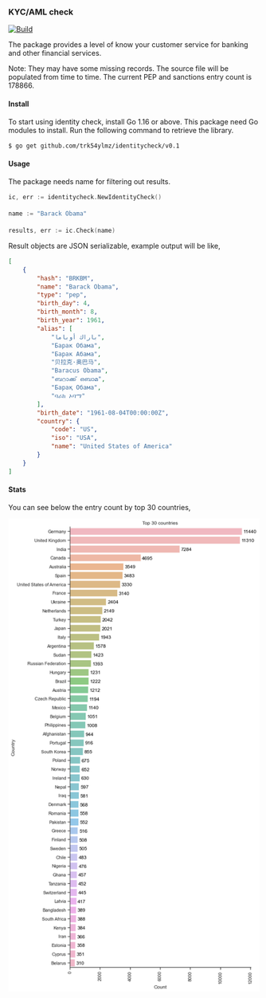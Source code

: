 ### KYC/AML check

[![Build](https://github.com/trK54Ylmz/identitycheck/actions/workflows/base.yml/badge.svg)](https://github.com/trK54Ylmz/identitycheck/actions/workflows/base.yml)

The package provides a level of know your customer service for banking and other financial services.

Note: They may have some missing records. The source file will be populated from time to time. The current PEP and sanctions entry count is 178866.

#### Install

To start using identity check, install Go 1.16 or above. This package need Go modules to install. Run the following command to retrieve the library.

```bash
$ go get github.com/trk54ylmz/identitycheck/v0.1
```

#### Usage

The package needs name for filtering out results.

```go
ic, err := identitycheck.NewIdentityCheck()

name := "Barack Obama"

results, err := ic.Check(name)
```

Result objects are JSON serializable, example output will be like,

```json
[
    {
        "hash": "BRKBM",
        "name": "Barack Obama",
        "type": "pep",
        "birth_day": 4,
        "birth_month": 8,
        "birth_year": 1961,
        "alias": [
            "باراك أوباما",
            "Барак Обама",
            "Барак Абама",
            "贝拉克·奥巴马",
            "Baracus Obama",
            "ബറാക്ക് ഒബാമ",
            "Барақ Обама",
            "ባራክ ኦባማ"
        ],
        "birth_date": "1961-08-04T00:00:00Z",
        "country": {
            "code": "US",
            "iso": "USA",
            "name": "United States of America"
        }
    }
]
```

#### Stats

You can see below the entry count by top 30 countries,

<p align="center">
    <img src="https://github.com/trK54Ylmz/identitycheck/blob/develop/country-stat.png?raw=true" width="580">
</p>
